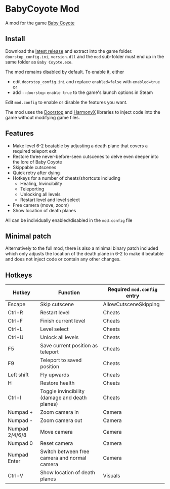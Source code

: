 # BabyCoyote Mod

A mod for the game [Baby Coyote]

[Baby Coyote]: https://store.steampowered.com/app/1367780/Baby_Coyote/

## Install

Download the [latest release] and extract into the game folder. `doorstop_config.ini`, `version.dll` and the `mod`
sub-folder must end up in the same folder as `Baby Coyote.exe`.

The mod remains disabled by default. To enable it, either
- edit `doorstop_config.ini` and replace `enabled=false` with `enabled=true` or
- add `--doorstop-enable true` to the game's launch options in Steam

Edit `mod.config` to enable or disable the features you want.

The mod uses the [Doorstop] and [HarmonyX] libraries to inject code into the game without modifying game files.

[latest release]: https://github.com/kalimag/BabyCoyote-Mod/releases
[Doorstop]: https://github.com/NeighTools/UnityDoorstop/
[HarmonyX]: https://github.com/BepInEx/HarmonyX/

## Features

- Make level 6-2 beatable by adjusting a death plane that covers a required teleport exit
- Restore three never-before-seen cutscenes to delve even deeper into the lore of Baby Coyote
- Skippable cutscenes
- Quick retry after dying
- Hotkeys for a number of cheats/shortcuts including
  - Healing, Invincibility
  - Teleporting
  - Unlocking all levels
  - Restart level and level select
- Free camera (move, zoom)
- Show location of death planes

All can be individually enabled/disabled in the `mod.config` file

## Minimal patch

Alternatively to the full mod, there is also a minimal binary patch included which
only adjusts the location of the death plane in 6-2 to make it beatable and does
not inject code or contain any other changes. 

## Hotkeys

| Hotkey         | Function                                       | Required `mod.config` entry |
|----------------|------------------------------------------------|-----------------------------|
| Escape         | Skip cutscene                                  | AllowCutsceneSkipping       |
| Ctrl+R         | Restart level                                  | Cheats                      |
| Ctrl+F         | Finish current level                           | Cheats                      |
| Ctrl+L         | Level select                                   | Cheats                      |
| Ctrl+U         | Unlock all levels                              | Cheats                      |
| F5             | Save current position as teleport              | Cheats                      |
| F9             | Teleport to saved position                     | Cheats                      |
| Left shift     | Fly upwards                                    | Cheats                      |
| H              | Restore health                                 | Cheats                      |
| Ctrl+I         | Toggle invincibility (damage and death planes) | Cheats                      |
| Numpad +       | Zoom camera in                                 | Camera                      |
| Numpad -       | Zoom camera out                                | Camera                      |
| Numpad 2/4/6/8 | Move camera                                    | Camera                      |
| Numpad 0       | Reset camera                                   | Camera                      |
| Numpad Enter   | Switch between free camera and normal camera   | Camera                      |
| Ctrl+V         | Show location of death planes                  | Visuals                     |
